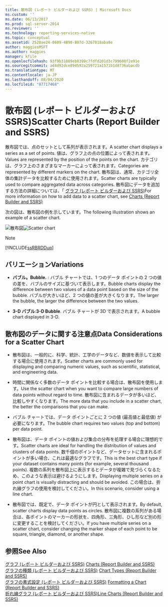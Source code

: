 ```yaml
---
title: 散布図 (レポート ビルダーおよび SSRS) | Microsoft Docs
ms.custom: ''
ms.date: 06/13/2017
ms.prod: sql-server-2014
ms.reviewer: ''
ms.technology: reporting-services-native
ms.topic: conceptual
ms.assetid: 2520ae24-0609-4890-807d-3267018aba8e
author: maggiesMSFT
ms.author: maggies
manager: kfile
ms.openlocfilehash: 93f9b31089eb8399c7fdfd201d3c799608f2e91e
ms.sourcegitcommit: ad4d92dce894592a259721a1571b1d8736abacdb
ms.translationtype: MT
ms.contentlocale: ja-JP
ms.lasthandoff: 08/04/2020
ms.locfileid: "87717468"
---
```

# <a name="scatter-charts-report-builder-and-ssrs"></a><span data-ttu-id="4b719-102">散布図 (レポート ビルダーおよび SSRS)</span><span class="sxs-lookup"><span data-stu-id="4b719-102">Scatter Charts (Report Builder and SSRS)</span></span>
  <span data-ttu-id="4b719-103">散布図では、点のセットとして系列が表示されます。</span><span class="sxs-lookup"><span data-stu-id="4b719-103">A scatter chart displays a series as a set of points.</span></span> <span data-ttu-id="4b719-104">値は、グラフ上の点の位置によって表されます。</span><span class="sxs-lookup"><span data-stu-id="4b719-104">Values are represented by the position of the points on the chart.</span></span> <span data-ttu-id="4b719-105">カテゴリは、グラフ上のさまざまなマーカーによって表されます。</span><span class="sxs-lookup"><span data-stu-id="4b719-105">Categories are represented by different markers on the chart.</span></span> <span data-ttu-id="4b719-106">散布図は、通常、カテゴリ全体の集計データを比較するために使用されます。</span><span class="sxs-lookup"><span data-stu-id="4b719-106">Scatter charts are typically used to compare aggregated data across categories.</span></span> <span data-ttu-id="4b719-107">散布図にデータを追加する方法の詳細については、「 [グラフ (レポート ビルダーおよび SSRS)](charts-report-builder-and-ssrs.md)</span><span class="sxs-lookup"><span data-stu-id="4b719-107">For more information on how to add data to a scatter chart, see [Charts &#40;Report Builder and SSRS&#41;](charts-report-builder-and-ssrs.md)</span></span>  
  
 <span data-ttu-id="4b719-108">次の図は、散布図の例を示しています。</span><span class="sxs-lookup"><span data-stu-id="4b719-108">The following illustration shows an example of a scatter chart.</span></span>  
  
 <span data-ttu-id="4b719-109">![散布図](../media/rs-scatterchart.gif "散布図")</span><span class="sxs-lookup"><span data-stu-id="4b719-109">![Scatter chart](../media/rs-scatterchart.gif "Scatter chart")</span></span>  
  
> [!NOTE]  
>  [!INCLUDE[ssRBRDDup](../../includes/ssrbrddup-md.md)]  
  
## <a name="variations"></a><span data-ttu-id="4b719-110">バリエーション</span><span class="sxs-lookup"><span data-stu-id="4b719-110">Variations</span></span>  
  
-   <span data-ttu-id="4b719-111">**バブル。**</span><span class="sxs-lookup"><span data-stu-id="4b719-111">**Bubble.**</span></span> <span data-ttu-id="4b719-112">: バブル チャートでは、1 つのデータ ポイントの 2 つの値の差を、バブルのサイズに基づいて表示します。</span><span class="sxs-lookup"><span data-stu-id="4b719-112">Bubble charts display the difference between two values of a data point based on the size of the bubble.</span></span> <span data-ttu-id="4b719-113">バブルが大きいほど、2 つの値の差が大きくなります。</span><span class="sxs-lookup"><span data-stu-id="4b719-113">The larger the bubble, the larger the difference between the two values.</span></span>  
  
-   <span data-ttu-id="4b719-114">**3-D バブル**:</span><span class="sxs-lookup"><span data-stu-id="4b719-114">**3-D Bubble**.</span></span> <span data-ttu-id="4b719-115">バブル チャートが 3D で表示されます。</span><span class="sxs-lookup"><span data-stu-id="4b719-115">A bubble chart displayed in 3-D.</span></span>  
  
## <a name="data-considerations-for-a-scatter-chart"></a><span data-ttu-id="4b719-116">散布図のデータに関する注意点</span><span class="sxs-lookup"><span data-stu-id="4b719-116">Data Considerations for a Scatter Chart</span></span>  
  
-   <span data-ttu-id="4b719-117">散布図は、一般的に、科学、統計、工学のデータなど、数値を表示して比較する場合に使用されます。</span><span class="sxs-lookup"><span data-stu-id="4b719-117">Scatter charts are commonly used for displaying and comparing numeric values, such as scientific, statistical, and engineering data.</span></span>  
  
-   <span data-ttu-id="4b719-118">時間に関係なく多数のデータ ポイントを比較する場合は、散布図を使用します。</span><span class="sxs-lookup"><span data-stu-id="4b719-118">Use the scatter chart when you want to compare large numbers of data points without regard to time.</span></span> <span data-ttu-id="4b719-119">散布図に含まれるデータが多いほど、比較しやすくなります。</span><span class="sxs-lookup"><span data-stu-id="4b719-119">The more data that you include in a scatter chart, the better the comparisons that you can make.</span></span>  
  
-   <span data-ttu-id="4b719-120">バブル チャートでは、データ ポイントごとに 2 つの値 (最高値と最低値) が必要になります。</span><span class="sxs-lookup"><span data-stu-id="4b719-120">The bubble chart requires two values (top and bottom) per data point.</span></span>  
  
-   <span data-ttu-id="4b719-121">散布図は、データ ポイントの値および集合の分布を処理する場合に理想的です。</span><span class="sxs-lookup"><span data-stu-id="4b719-121">Scatter charts are ideal for handling the distribution of values and clusters of data points.</span></span> <span data-ttu-id="4b719-122">数千個のポイントなど、データセットに含まれるポイントが多い場合、これは最適なグラフです。</span><span class="sxs-lookup"><span data-stu-id="4b719-122">This is the best chart type if your dataset contains many points (for example, several thousand points).</span></span> <span data-ttu-id="4b719-123">複数の系列を散布図上に表示するとデータが複雑で見づらくなるため、このような表示は避けるようにします。</span><span class="sxs-lookup"><span data-stu-id="4b719-123">Displaying multiple series on a point chart is visually distracting and should be avoided.</span></span> <span data-ttu-id="4b719-124">この場合は、折れ線グラフの使用を検討してください。</span><span class="sxs-lookup"><span data-stu-id="4b719-124">In this scenario, consider using a line chart.</span></span>  
  
-   <span data-ttu-id="4b719-125">散布図では、既定で、データ ポイントが円として表示されます。</span><span class="sxs-lookup"><span data-stu-id="4b719-125">By default, scatter charts display data points as circles.</span></span> <span data-ttu-id="4b719-126">散布図に複数の系列がある場合は、各ポイントのマーカーの形状を、四角形、三角形、ひし形など別の形に変更することを検討してください。</span><span class="sxs-lookup"><span data-stu-id="4b719-126">If you have multiple series on a scatter chart, consider changing the marker shape of each point to be square, triangle, diamond, or another shape.</span></span>  
  
## <a name="see-also"></a><span data-ttu-id="4b719-127">参照</span><span class="sxs-lookup"><span data-stu-id="4b719-127">See Also</span></span>  
 <span data-ttu-id="4b719-128">[グラフ &#40;レポート ビルダーおよび SSRS&#41;](charts-report-builder-and-ssrs.md) </span><span class="sxs-lookup"><span data-stu-id="4b719-128">[Charts &#40;Report Builder and SSRS&#41;](charts-report-builder-and-ssrs.md) </span></span>  
 <span data-ttu-id="4b719-129">[グラフの種類 &#40;レポート ビルダーおよび SSRS&#41;](chart-types-report-builder-and-ssrs.md) </span><span class="sxs-lookup"><span data-stu-id="4b719-129">[Chart Types &#40;Report Builder and SSRS&#41;](chart-types-report-builder-and-ssrs.md) </span></span>  
 <span data-ttu-id="4b719-130">[グラフの書式設定 (レポート ビルダーおよび SSRS)](formatting-a-chart-report-builder-and-ssrs.md) </span><span class="sxs-lookup"><span data-stu-id="4b719-130">[Formatting a Chart &#40;Report Builder and SSRS&#41;](formatting-a-chart-report-builder-and-ssrs.md) </span></span>  
 [<span data-ttu-id="4b719-131">折れ線グラフ (レポート ビルダーおよび SSRS)</span><span class="sxs-lookup"><span data-stu-id="4b719-131">Line Charts &#40;Report Builder and SSRS&#41;</span></span>](line-charts-report-builder-and-ssrs.md)  
  
  
